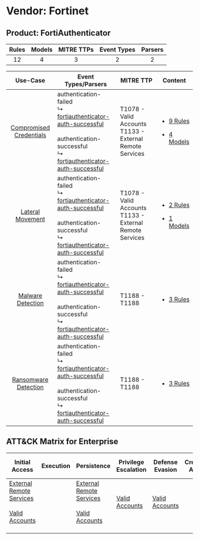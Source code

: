 Vendor: Fortinet
================
Product: FortiAuthenticator
---------------------------
| Rules | Models | MITRE TTPs | Event Types | Parsers |
|:-----:|:------:|:----------:|:-----------:|:-------:|
|  12   |   4    |     3      |      2      |    2    |

|                                  Use-Case                                  | Event Types/Parsers                                                                                                                                                                                                                                                          | MITRE TTP                                                      | Content                                                                                                                        |
|:--------------------------------------------------------------------------:| ---------------------------------------------------------------------------------------------------------------------------------------------------------------------------------------------------------------------------------------------------------------------------- | -------------------------------------------------------------- | ------------------------------------------------------------------------------------------------------------------------------ |
| [Compromised Credentials](../../../UseCases/uc_compromised_credentials.md) |  authentication-failed<br> ↳ [fortiauthenticator-auth-successful](Parsers/parserContent_fortiauthenticator-auth-successful.md)<br><br> authentication-successful<br> ↳ [fortiauthenticator-auth-successful](Parsers/parserContent_fortiauthenticator-auth-successful.md)<br> | T1078 - Valid Accounts<br>T1133 - External Remote Services<br> | [<ul><li>9 Rules</li></ul><ul><li>4 Models</li></ul>](Rules_Models/r_m_fortinet_fortiauthenticator_Compromised_Credentials.md) |
|        [Lateral Movement](../../../UseCases/uc_lateral_movement.md)        |  authentication-failed<br> ↳ [fortiauthenticator-auth-successful](Parsers/parserContent_fortiauthenticator-auth-successful.md)<br><br> authentication-successful<br> ↳ [fortiauthenticator-auth-successful](Parsers/parserContent_fortiauthenticator-auth-successful.md)<br> | T1078 - Valid Accounts<br>T1133 - External Remote Services<br> | [<ul><li>2 Rules</li></ul><ul><li>1 Models</li></ul>](Rules_Models/r_m_fortinet_fortiauthenticator_Lateral_Movement.md)        |
|       [Malware Detection](../../../UseCases/uc_malware_detection.md)       |  authentication-failed<br> ↳ [fortiauthenticator-auth-successful](Parsers/parserContent_fortiauthenticator-auth-successful.md)<br><br> authentication-successful<br> ↳ [fortiauthenticator-auth-successful](Parsers/parserContent_fortiauthenticator-auth-successful.md)<br> | T1188 - T1188<br>                                              | [<ul><li>3 Rules</li></ul>](Rules_Models/r_m_fortinet_fortiauthenticator_Malware_Detection.md)                                 |
|    [Ransomware Detection](../../../UseCases/uc_ransomware_detection.md)    |  authentication-failed<br> ↳ [fortiauthenticator-auth-successful](Parsers/parserContent_fortiauthenticator-auth-successful.md)<br><br> authentication-successful<br> ↳ [fortiauthenticator-auth-successful](Parsers/parserContent_fortiauthenticator-auth-successful.md)<br> | T1188 - T1188<br>                                              | [<ul><li>3 Rules</li></ul>](Rules_Models/r_m_fortinet_fortiauthenticator_Ransomware_Detection.md)                              |

ATT&CK Matrix for Enterprise
----------------------------
| Initial Access                                                                                                                                   | Execution | Persistence                                                                                                                                      | Privilege Escalation                                                | Defense Evasion                                                     | Credential Access | Discovery | Lateral Movement | Collection | Command and Control | Exfiltration | Impact |
| ------------------------------------------------------------------------------------------------------------------------------------------------ | --------- | ------------------------------------------------------------------------------------------------------------------------------------------------ | ------------------------------------------------------------------- | ------------------------------------------------------------------- | ----------------- | --------- | ---------------- | ---------- | ------------------- | ------------ | ------ |
| [External Remote Services](https://attack.mitre.org/techniques/T1133)<br><br>[Valid Accounts](https://attack.mitre.org/techniques/T1078)<br><br> |           | [External Remote Services](https://attack.mitre.org/techniques/T1133)<br><br>[Valid Accounts](https://attack.mitre.org/techniques/T1078)<br><br> | [Valid Accounts](https://attack.mitre.org/techniques/T1078)<br><br> | [Valid Accounts](https://attack.mitre.org/techniques/T1078)<br><br> |                   |           |                  |            |                     |              |        |